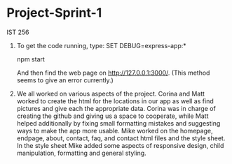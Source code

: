 # Project-Sprint-1
IST 256

1. To get the code running, type:
   SET DEBUG=express-app:*

   npm start

   And then find the web page on http://127.0.0.1:3000/. (This method seems to give an error currently.)

2. We all worked on various aspects of the project. Corina and Matt worked to create the html for the locations in our app as well as find pictures and give each the appropriate data. Corina was in charge of creating the github and giving us a space to cooperate, while Matt helped additionally by fixing small formatting mistakes and suggesting ways to make the app more usable. Mike worked on the homepage, endpage, about, contact, faq, and contact html files and the style sheet. In the style sheet Mike added some aspects of responsive design, child manipulation, formatting and general styling.
